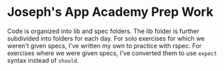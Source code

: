 # Joseph's App Academy Prep Work

Code is organized into lib and spec folders. The lib folder is further subdivided
into folders for each day. For solo exercises for which we weren't given specs,
I've written my own to practice with rspec. For exercises where we were given
specs, I've converted them to use ```expect``` syntax instead of ```should```.